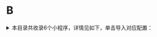 # B
<details>
<summary>
本目录共收录6个小程序，详情见如下，单击导入对应配置：
</summary>

- [便利蜂](surge:///install-module?url=https%3A%2F%2Fraw.githubusercontent.com%2FzirawellRule%2FSurge%2FAdblock%2FApplet%2FWechat%2FB%2F%E4%BE%BF%E5%88%A9%E8%9C%82%2Fblibee.sgmodule)
- [宝龙悠悠](surge:///install-module?url=https%3A%2F%2Fraw.githubusercontent.com%2FzirawellRule%2FSurge%2FAdblock%2FApplet%2FWechat%2FB%2F%E5%AE%9D%E9%BE%99%E6%82%A0%E6%82%A0%2Fpowerlong.sgmodule)
- [必胜客](surge:///install-module?url=https%3A%2F%2Fraw.githubusercontent.com%2FzirawellRule%2FSurge%2FAdblock%2FApplet%2FWechat%2FB%2F%E5%BF%85%E8%83%9C%E5%AE%A2%2Fpizzahut.sgmodule)
- [百度网盘](surge:///install-module?url=https%3A%2F%2Fraw.githubusercontent.com%2FzirawellRule%2FSurge%2FAdblock%2FApplet%2FWechat%2FB%2F%E7%99%BE%E5%BA%A6%E7%BD%91%E7%9B%98%2Fbaidupan.sgmodule)
- [百果园](surge:///install-module?url=https%3A%2F%2Fraw.githubusercontent.com%2FzirawellRule%2FSurge%2FAdblock%2FApplet%2FWechat%2FB%2F%E7%99%BE%E6%9E%9C%E5%9B%AD%2Fpagoda.sgmodule)
- [霸王茶姬](surge:///install-module?url=https%3A%2F%2Fraw.githubusercontent.com%2FzirawellRule%2FSurge%2FAdblock%2FApplet%2FWechat%2FB%2F%E9%9C%B8%E7%8E%8B%E8%8C%B6%E5%A7%AC%2Fchagee.sgmodule)

</details>